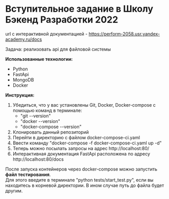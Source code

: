 # Вступительное задание в Школу Бэкенд Разработки 2022

url с интерактивной документацией - https://perform-2058.usr.yandex-academy.ru/docs

Задача: реализовать api для файловой системы

**Использованные технологии:** 
- Python
- FastApi
- MongoDB
- Docker

**Инструкция:**
1. Убедиться, что у вас установлены Git, Docker, Docker-compose с помощью команд в терминале:
   - "git --version"
   - "docker --version"
   - "docker-compose --version"
2. Клонировать данный репозиторий
3. Перейти в директорию с файлом docker-compose-ci.yaml
4. Ввести команду "docker-compose -f docker-compose-ci.yaml up -d"
5. Теперь можно посылать запросы на адрес http://localhost:80/
6. Интерактивная документация FastApi расположена по адресу http://localhost:80/docs

После запуска контейнеров через docker-compose можно запустить **файл тестирования**. <br>
Для этого введите в терминале "python tests/start_test.py", если вы находитесь в корневой директории. В ином случае путь до файла будет другим.
